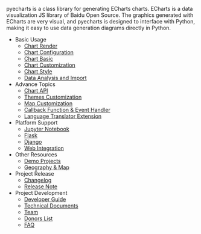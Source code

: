 pyecharts is a class library for generating ECharts charts. ECharts is a data visualization JS library of Baidu Open Source. The graphics generated with ECharts are very visual, and pyecharts is designed to interface with Python, making it easy to use data generation diagrams directly in Python.

- Basic Usage
  - [Chart Render](en-us/prepare)
  - [Chart Configuration](en-us/charts_configure)
  - [Chart Basic](en-us/charts_base)
  - [Chart Customization](en-us/charts_custom)
  - [Chart Style](en-us/charts_style)
  - [Data Analysis and Import](en-us/data_import)
- Advance Topics
  - [Chart API](en-us/api)
  - [Themes Customization](en-us/themes)
  - [Map Customization](en-us/customize_map)
  - [Callback Function & Event Handler](en-us/advanced)
  - [Language Translator Extension](en-us/translator)
- Platform Support
  - [Jupyter Notebook](en-us/jupyter_notebook)
  - [Flask](en-us/flask)
  - [Django](en-us/django)
  - [Web Integration](en-us/web_integration)
- Other Resources
  - [Demo Projects](https://github.com/pyecharts/pyecharts-users-cases)
  - [Geography & Map](en-us/datasets)
- Project Release
  - [Changelog](zh-cn/changelog)
  - [Release Note](zh-cn/release-note/)
- Project Development
  - [Developer Guide](en-us/for_pyechart_developer)
  - [Technical Documents](en-us/technical)
  - [Team](en-us/team)
  - [Donors List](zh-cn/donors)
  - [FAQ](en-us/faq)
